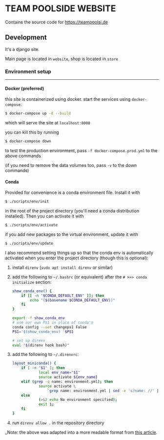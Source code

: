 # TEAM POOLSIDE WEBSITE

Contains the source code for <https://teampoolsi.de>

## Development

It's a django site.

Main page is located in `website`, shop is located in `store`

### Environment setup

---

#### Docker (preferred)

this site is containerized using docker. start the services using `docker-compose`:

```sh
$ docker-compose up -d --build
```

which will serve the site at `localhost:8000`

you can kill this by running

```sh
$ docker-compose down
```



to test the production environment, pass `-f docker-compose.prod.yml` to the above commands

(if you need to remove the data volumes too, pass `-v` to the down commands)

#### Conda

Provided for convenience is a conda environment file. Install it with

```sh
$ ./scripts/env/init
```

in the root of the project directory (you'll need a conda distribution installed).
Then you can activate it with

```sh
$ ./scripts/env/activate
```

if you add new packages to the virtual environment, update it with

```sh
$ ./scripts/env/update
```

I also recommend setting things up so that the conda env is automatically activated when you enter the project directory (though this is optional):

1. install `direnv` (`sudo apt install direnv` or similar)
2. add the following to `~/.bashrc` (or equivalent) after the `# >>> conda initialize` section:

    ```sh
    show_conda_env() {
        if [[ -n "$CONDA_DEFAULT_ENV" ]]; then
            echo "($(basename $CONDA_DEFAULT_ENV))"
        fi
    }

    export -f show_conda_env
    # use our own PS1 in place of conda's
    conda config --set changeps1 False
    PS1='$(show_conda_env) '$PS1

    # set up direnv
    eval "$(direnv hook bash)"
    ```

3. add the following to `~/.direnvrc`:

    ```sh
    layout_miniconda() {
        if [ -n "$1" ]; then
                local env_name="$1"
                source activate ${env_name}
        elif (grep -q name: environment.yml); then
                source activate \
                    `grep name: environment.yml | sed -e 's/name: //' | cut -d "" -f 2 | cut -d "" -f 2`
        else
                (>&2 echo No environment specified);
                exit 1;
        fi
    }
    ```

4. run `direnv allow .` in the repository directory

_Note: the above was adapted into a more readable format from [this article](https://medium.com/@manishdixit1986/auto-switch-conda-env-per-directory-using-conda-direnv-in-linux-13c912da6520).

